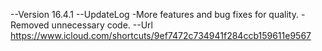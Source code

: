 --Version
16.4.1
--UpdateLog
-More features and bug fixes for quality.
-Removed unnecessary code.
--Url
https://www.icloud.com/shortcuts/9ef7472c734941f284ccb159611e9567
